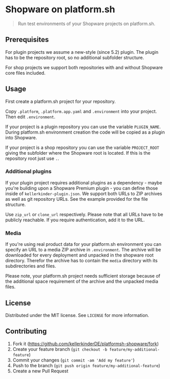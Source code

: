 # Shopware on platform.sh
> Run test environments of your Shopware projects on platform.sh.

## Prerequisites

For plugin projects we assume a new-style (since 5.2) plugin. The plugin has to be the repository root, so no additional subfolder structure.

For shop projects we support both repositories with and without Shopware core files included.

## Usage

First create a platform.sh project for your repository.

Copy `.platform`, `.platform.app.yaml` and `.environment` into your project. Then edit `.environment`.

If your project is a plugin repository you can use the variable `PLUGIN_NAME`. During platform.sh environment creation the code will be copied as a plugin into Shopware.

If your project is a shop repository you can use the variable `PROJECT_ROOT` giving the subfolder where the Shopware root is located. If this is the repository root just use `.`.

### Additional plugins

If your plugin project requires additional plugins as a dependency - maybe you're building upon a Shopware Premium plugin - you can define those inside of `kellerkinder-plugin.json`. We support both URLs to ZIP archives as well as git repository URLs. See the example provided for the file structure.

Use `zip_url` or `clone_url` respectively. Please note that all URLs have to be publicly reachable. If you require authentication, add it to the URL.

### Media

If you're using real product data for your platform.sh environment you can specify an URL to a media ZIP archive in `.environment`. 
The archive will be downloaded for every deployment and unpacked in the shopware root directory. Therefor the archive has to contain the `media` directory with its subdirectories and files. 

Please note, your platform.sh project needs sufficient storage because of the additional space requirement of the archive and the unpacked media files.

## License

Distributed under the MIT license. See `LICENSE` for more information.


## Contributing

1. Fork it (<https://github.com/kellerkinderDE/platformsh-shopware/fork>)
2. Create your feature branch (`git checkout -b feature/my-additional-feature`)
3. Commit your changes (`git commit -am 'Add my feature'`)
4. Push to the branch (`git push origin feature/my-additional-feature`)
5. Create a new Pull Request
